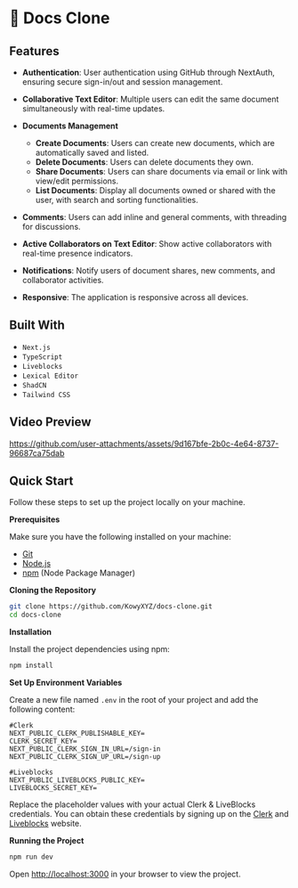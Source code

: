 # 📄 Docs Clone 

## Features

- **Authentication**: User authentication using GitHub through NextAuth, ensuring secure sign-in/out and session management.

- **Collaborative Text Editor**: Multiple users can edit the same document simultaneously with real-time updates.

- **Documents Management**
   - **Create Documents**: Users can create new documents, which are automatically saved and listed.
   - **Delete Documents**: Users can delete documents they own.
   - **Share Documents**: Users can share documents via email or link with view/edit permissions.
   - **List Documents**: Display all documents owned or shared with the user, with search and sorting functionalities.

- **Comments**: Users can add inline and general comments, with threading for discussions.

- **Active Collaborators on Text Editor**: Show active collaborators with real-time presence indicators.

- **Notifications**: Notify users of document shares, new comments, and collaborator activities.

- **Responsive**: The application is responsive across all devices.
  
## Built With

- `Next.js`
- `TypeScript`
- `Liveblocks`
- `Lexical Editor`
- `ShadCN`
- `Tailwind CSS`


## Video Preview

https://github.com/user-attachments/assets/9d167bfe-2b0c-4e64-8737-96687ca75dab

## Quick Start

Follow these steps to set up the project locally on your machine.

**Prerequisites**

Make sure you have the following installed on your machine:

- [Git](https://git-scm.com/)
- [Node.js](https://nodejs.org/en)
- [npm](https://www.npmjs.com/) (Node Package Manager)

**Cloning the Repository**

```bash
git clone https://github.com/KowyXYZ/docs-clone.git
cd docs-clone
```

**Installation**

Install the project dependencies using npm:

```bash
npm install
```

**Set Up Environment Variables**

Create a new file named `.env` in the root of your project and add the following content:

```env
#Clerk
NEXT_PUBLIC_CLERK_PUBLISHABLE_KEY=
CLERK_SECRET_KEY=
NEXT_PUBLIC_CLERK_SIGN_IN_URL=/sign-in
NEXT_PUBLIC_CLERK_SIGN_UP_URL=/sign-up

#Liveblocks
NEXT_PUBLIC_LIVEBLOCKS_PUBLIC_KEY=
LIVEBLOCKS_SECRET_KEY=
```

Replace the placeholder values with your actual Clerk & LiveBlocks credentials. You can obtain these credentials by signing up on the [Clerk](https://clerk.com/) and [Liveblocks](liveblocks.io/) website.

**Running the Project**

```bash
npm run dev
```

Open [http://localhost:3000](http://localhost:3000) in your browser to view the project.

